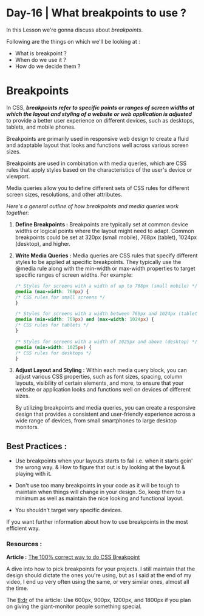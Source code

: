 # Day-16 | What breakpoints to use ? 

In this Lesson we're gonna discuss about _breakpoints_.

Following are the things on which we'll be looking at :

- What is breakpoint ? 
- When do we use it ? 
- How do we decide them ? 

# Breakpoints 

In CSS, ***breakpoints refer to specific points or ranges of screen widths at which the layout and styling of a website or web application is adjusted*** to provide a better user experience on different devices, such as desktops, tablets, and mobile phones. 

Breakpoints are primarily used in responsive web design to create a fluid and adaptable layout that looks and functions well across various screen sizes.

Breakpoints are used in combination with media queries, which are CSS rules that apply styles based on the characteristics of the user's device or viewport. 

Media queries allow you to define different sets of CSS rules for different screen sizes, resolutions, and other attributes.

*Here's a general outline of how breakpoints and media queries work together:*

1. **Define Breakpoints :** Breakpoints are typically set at common device widths or logical points where the layout might need to adapt. Common breakpoints could be set at 320px (small mobile), 768px (tablet), 1024px (desktop), and higher.

2. **Write Media Queries :** Media queries are CSS rules that specify different styles to be applied at specific breakpoints. They typically use the @media rule along with the min-width or max-width properties to target specific ranges of screen widths. For example:

    ```css
    /* Styles for screens with a width of up to 768px (small mobile) */
    @media (max-width: 768px) {
    /* CSS rules for small screens */
    }

    /* Styles for screens with a width between 769px and 1024px (tablets) */
    @media (min-width: 769px) and (max-width: 1024px) {
    /* CSS rules for tablets */
    }

    /* Styles for screens with a width of 1025px and above (desktop) */
    @media (min-width: 1025px) {
    /* CSS rules for desktops */
    }
    ```
3. **Adjust Layout and Styling :** Within each media query block, you can adjust various CSS properties, such as font sizes, spacing, column layouts, visibility of certain elements, and more, to ensure that your website or application looks and functions well on devices of different sizes.

    By utilizing breakpoints and media queries, you can create a responsive design that provides a consistent and user-friendly experience across a wide range of devices, from small smartphones to large desktop monitors.


## Best Practices : 

- Use breakpoints when your layouts starts to fail i.e. when it starts goin' the wrong way. & How to figure that out is by looking at the layout & playing with it.

- Don't use too many breakpoints in your code as it will be tough to maintain when things will change in your design. So, keep them to a minimum as well as maintain the nice looking and functional layout.

- You shouldn't target very specific devices.

If you want further information about how to use breakpoints in the most efficient way. 

### Resources : 

**Article :** [The 100% correct way to do CSS Breakpoint](https://www.freecodecamp.org/news/the-100-correct-way-to-do-css-breakpoints-88d6a5ba1862/)

A dive into how to pick breakpoints for your projects. I still maintain that the design should dictate the ones you're using, but as I said at the end of my video, I end up very often using the same, or very similar ones, almost all the time.

The [tl;dr](https://www.dictionary.com/browse/tldr) of the article: Use 600px, 900px, 1200px, and 1800px if you plan on giving the giant-monitor people something special. 